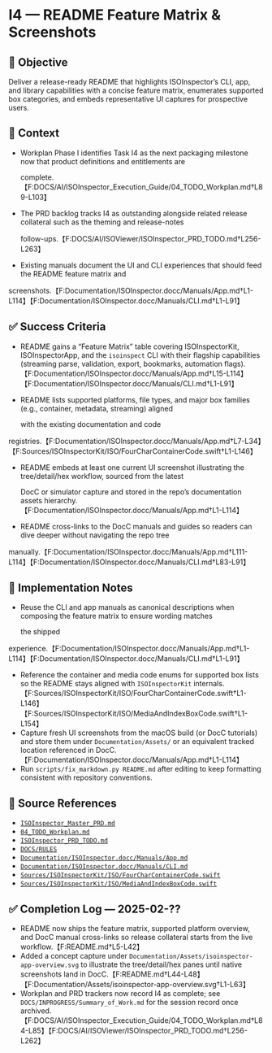 # I4 — README Feature Matrix & Screenshots

## 🎯 Objective

Deliver a release-ready README that highlights ISOInspector’s CLI, app, and library capabilities with a concise feature
matrix, enumerates supported box categories, and embeds representative UI captures for prospective users.

## 🧩 Context

- Workplan Phase I identifies Task I4 as the next packaging milestone now that product definitions and entitlements are

  complete.【F:DOCS/AI/ISOInspector_Execution_Guide/04_TODO_Workplan.md†L89-L103】

- The PRD backlog tracks I4 as outstanding alongside related release collateral such as the theming and release-notes

  follow-ups.【F:DOCS/AI/ISOViewer/ISOInspector_PRD_TODO.md†L256-L263】

- Existing manuals document the UI and CLI experiences that should feed the README feature matrix and

screenshots.【F:Documentation/ISOInspector.docc/Manuals/App.md†L1-L114】【F:Documentation/ISOInspector.docc/Manuals/CLI.md†L1-L91】

## ✅ Success Criteria

- README gains a “Feature Matrix” table covering ISOInspectorKit, ISOInspectorApp, and the `isoinspect` CLI with their flagship capabilities (streaming parse, validation, export, bookmarks, automation flags).【F:Documentation/ISOInspector.docc/Manuals/App.md†L15-L114】【F:Documentation/ISOInspector.docc/Manuals/CLI.md†L1-L91】
- README lists supported platforms, file types, and major box families (e.g., container, metadata, streaming) aligned

  with the existing documentation and code

registries.【F:Documentation/ISOInspector.docc/Manuals/App.md†L7-L34】【F:Sources/ISOInspectorKit/ISO/FourCharContainerCode.swift†L1-L146】

- README embeds at least one current UI screenshot illustrating the tree/detail/hex workflow, sourced from the latest

  DocC or simulator capture and stored in the repo’s documentation assets
  hierarchy.【F:Documentation/ISOInspector.docc/Manuals/App.md†L1-L114】

- README cross-links to the DocC manuals and guides so readers can dive deeper without navigating the repo tree

manually.【F:Documentation/ISOInspector.docc/Manuals/App.md†L111-L114】【F:Documentation/ISOInspector.docc/Manuals/CLI.md†L83-L91】

## 🔧 Implementation Notes

- Reuse the CLI and app manuals as canonical descriptions when composing the feature matrix to ensure wording matches

  the shipped

experience.【F:Documentation/ISOInspector.docc/Manuals/App.md†L1-L114】【F:Documentation/ISOInspector.docc/Manuals/CLI.md†L1-L91】

- Reference the container and media code enums for supported box lists so the README stays aligned with `ISOInspectorKit` internals.【F:Sources/ISOInspectorKit/ISO/FourCharContainerCode.swift†L1-L146】【F:Sources/ISOInspectorKit/ISO/MediaAndIndexBoxCode.swift†L1-L154】
- Capture fresh UI screenshots from the macOS build (or DocC tutorials) and store them under `Documentation/Assets/` or an equivalent tracked location referenced in DocC.【F:Documentation/ISOInspector.docc/Manuals/App.md†L1-L114】
- Run `scripts/fix_markdown.py README.md` after editing to keep formatting consistent with repository conventions.

## 🧠 Source References

- [`ISOInspector_Master_PRD.md`](../AI/ISOViewer/ISOInspector_PRD_Full/ISOInspector_Master_PRD.md)
- [`04_TODO_Workplan.md`](../AI/ISOInspector_Execution_Guide/04_TODO_Workplan.md)
- [`ISOInspector_PRD_TODO.md`](../AI/ISOViewer/ISOInspector_PRD_TODO.md)
- [`DOCS/RULES`](../RULES)
- [`Documentation/ISOInspector.docc/Manuals/App.md`](../Documentation/ISOInspector.docc/Manuals/App.md)
- [`Documentation/ISOInspector.docc/Manuals/CLI.md`](../Documentation/ISOInspector.docc/Manuals/CLI.md)
- [`Sources/ISOInspectorKit/ISO/FourCharContainerCode.swift`](../Sources/ISOInspectorKit/ISO/FourCharContainerCode.swift)
- [`Sources/ISOInspectorKit/ISO/MediaAndIndexBoxCode.swift`](../Sources/ISOInspectorKit/ISO/MediaAndIndexBoxCode.swift)

## ✅ Completion Log — 2025-02-??

- README now ships the feature matrix, supported platform overview, and DocC manual cross-links so release collateral
  starts from the live workflow.【F:README.md†L5-L42】
- Added a concept capture under `Documentation/Assets/isoinspector-app-overview.svg` to illustrate the tree/detail/hex panes until native screenshots land in DocC.【F:README.md†L44-L48】【F:Documentation/Assets/isoinspector-app-overview.svg†L1-L63】
- Workplan and PRD trackers now record I4 as complete; see `DOCS/INPROGRESS/Summary_of_Work.md` for the session record once archived.【F:DOCS/AI/ISOInspector_Execution_Guide/04_TODO_Workplan.md†L84-L85】【F:DOCS/AI/ISOViewer/ISOInspector_PRD_TODO.md†L256-L262】
